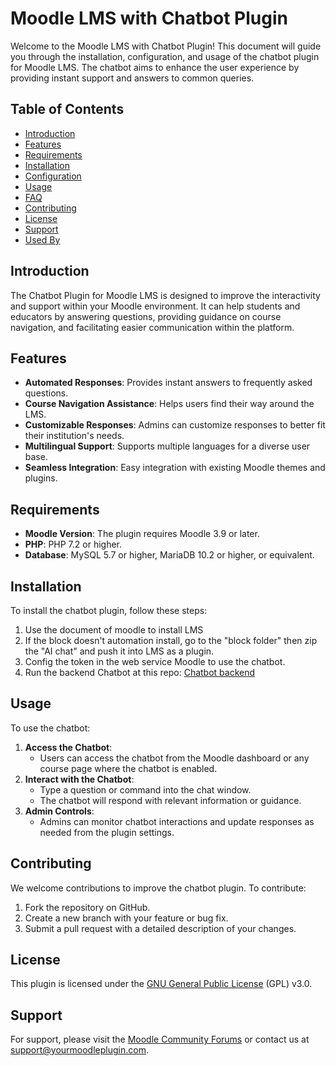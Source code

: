 # Moodle LMS with Chatbot Plugin

Welcome to the Moodle LMS with Chatbot Plugin! This document will guide you through the installation, configuration, and usage of the chatbot plugin for Moodle LMS. The chatbot aims to enhance the user experience by providing instant support and answers to common queries.

## Table of Contents

- [Introduction](#introduction)
- [Features](#features)
- [Requirements](#requirements)
- [Installation](#installation)
- [Configuration](#configuration)
- [Usage](#usage)
- [FAQ](#faq)
- [Contributing](#contributing)
- [License](#license)
- [Support](#support)
- [Used By](#used-by)

## Introduction

The Chatbot Plugin for Moodle LMS is designed to improve the interactivity and support within your Moodle environment. It can help students and educators by answering questions, providing guidance on course navigation, and facilitating easier communication within the platform.

## Features

- **Automated Responses**: Provides instant answers to frequently asked questions.
- **Course Navigation Assistance**: Helps users find their way around the LMS.
- **Customizable Responses**: Admins can customize responses to better fit their institution's needs.
- **Multilingual Support**: Supports multiple languages for a diverse user base.
- **Seamless Integration**: Easy integration with existing Moodle themes and plugins.

## Requirements

- **Moodle Version**: The plugin requires Moodle 3.9 or later.
- **PHP**: PHP 7.2 or higher.
- **Database**: MySQL 5.7 or higher, MariaDB 10.2 or higher, or equivalent.

## Installation

To install the chatbot plugin, follow these steps:

1. Use the document of moodle to install LMS
2. If the block doesn't automation install, go to the "block folder" then zip the "AI chat" and push it into LMS as a plugin.
3. Config the token in the web service Moodle to use the chatbot.
4. Run the backend Chatbot at this repo: [Chatbot backend](https://github.com/chacachien/Moodle_VirtualAssistant_BE)

## Usage

To use the chatbot:

1. **Access the Chatbot**:
   - Users can access the chatbot from the Moodle dashboard or any course page where the chatbot is enabled.
2. **Interact with the Chatbot**:
   - Type a question or command into the chat window.
   - The chatbot will respond with relevant information or guidance.
3. **Admin Controls**:
   - Admins can monitor chatbot interactions and update responses as needed from the plugin settings.

## Contributing

We welcome contributions to improve the chatbot plugin. To contribute:

1. Fork the repository on GitHub.
2. Create a new branch with your feature or bug fix.
3. Submit a pull request with a detailed description of your changes.

## License

This plugin is licensed under the [GNU General Public License](https://www.gnu.org/licenses/gpl-3.0.en.html) (GPL) v3.0.

## Support

For support, please visit the [Moodle Community Forums](https://moodle.org/mod/forum/index.php?id=5) or contact us at support@yourmoodleplugin.com.

